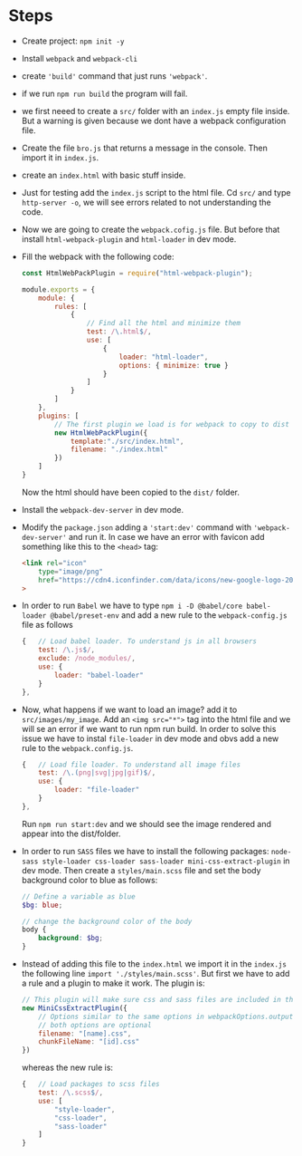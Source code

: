 # Steps

* Create project: ```npm init -y```

* Install ```webpack``` and ```webpack-cli```

* create ```'build'``` command that just runs ```'webpack'```.

* if we run ```npm run build``` the program will fail.

* we first neeed to create a ```src/``` folder with an ```index.js``` empty file inside. But a warning is given because we dont have a webpack configuration file.

* Create the file ```bro.js``` that returns a message in the console. Then import it in ```index.js```.

* create an ```index.html``` with basic stuff inside.

* Just for testing add the ```index.js``` script to the html file. Cd ```src/``` and type ```http-server -o```, we will see errors related to not understanding the code.

* Now we are going to create the ```webpack.cofig.js``` file. But before that install ```html-webpack-plugin``` and ```html-loader``` in dev mode.

* Fill the webpack with the following code:

    ``` js
    const HtmlWebPackPlugin = require("html-webpack-plugin");

    module.exports = {
        module: {
            rules: [
                {
                    // Find all the html and minimize them
                    test: /\.html$/,
                    use: [
                        {
                            loader: "html-loader",
                            options: { minimize: true }
                        }
                    ]
                }
            ]
        },
        plugins: [
            // The first plugin we load is for webpack to copy to dist the html file
            new HtmlWebPackPlugin({
                template:"./src/index.html",
                filename: "./index.html"
            })
        ]
    }
    ```

    Now the html should have been copied to the ```dist/``` folder.

* Install the ```webpack-dev-server``` in dev mode.

* Modify the ```package.json```  adding a ```'start:dev'``` command with ```'webpack-dev-server'``` and run it. In case we have an error with favicon add something like this to the ```<head>``` tag:

    ``` html
    <link rel="icon"
        type="image/png"
        href="https://cdn4.iconfinder.com/data/icons/new-google-logo-2015/400 new-google-favicon-512.png"
    >
    ```

* In order to run ```Babel``` we have to type ```npm i -D @babel/core babel-loader @babel/preset-env``` and add a new rule to the ```webpack-config.js``` file as follows

    ```js
    {   // Load babel loader. To understand js in all browsers
        test: /\.js$/,
        exclude: /node_modules/,
        use: {
            loader: "babel-loader"
        }
    },
    ```

* Now, what happens if we want to load an image? add it to ```src/images/my_image```. Add an ```<img src="*">``` tag into the html file and we will se an error if we want to run npm run build. In order to solve this issue we have to instal ```file-loader``` in dev mode and obvs add a new rule to the ```webpack.config.js```.

    ```js
    {   // Load file loader. To understand all image files
        test: /\.(png|svg|jpg|gif)$/,
        use: {
            loader: "file-loader"
        }
    },
    ```

    Run ```npm run start:dev``` and we should see  the image rendered and appear into the dist/folder.

* In order to run ```SASS``` files we have to install the following packages: ```node-sass style-loader css-loader sass-loader mini-css-extract-plugin``` in dev mode. Then create a ```styles/main.scss``` file and set the body background color to blue as follows:

    ```scss
    // Define a variable as blue
    $bg: blue;

    // change the background color of the body
    body {
        background: $bg;
    }
    ```

* Instead of adding this file to the ```index.html``` we import it in the ```index.js``` the following line ```import './styles/main.scss'```.
But first we have to add a rule and a plugin to make it work. The plugin is:

    ```js
    // This plugin will make sure css and sass files are included in the production build
    new MiniCssExtractPlugin({
        // Options similar to the same options in webpackOptions.output
        // both options are optional
        filename: "[name].css",
        chunkFileName: "[id].css"
    })
    ```

    whereas the new rule is:

    ```js
    {   // Load packages to scss files
        test: /\.scss$/,
        use: [
            "style-loader",
            "css-loader",
            "sass-loader"
        ]
    }
    ```